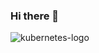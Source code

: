 ### Hi there 👋

![kubernetes-logo](https://upload.wikimedia.org/wikipedia/commons/thumb/3/39/Kubernetes_logo_without_workmark.svg/2109px-Kubernetes_logo_without_workmark.svg.png)
<!--
**erizzardi/erizzardi** is a ✨ _special_ ✨ repository because its `README.md` (this file) appears on your GitHub profile.

Here are some ideas to get you started:

- 🔭 I’m currently working on ...
- 🌱 I’m currently learning ...
- 👯 I’m looking to collaborate on ...
- 🤔 I’m looking for help with ...
- 💬 Ask me about ...
- 📫 How to reach me: ...
- 😄 Pronouns: ...
- ⚡ Fun fact: ...
-->
